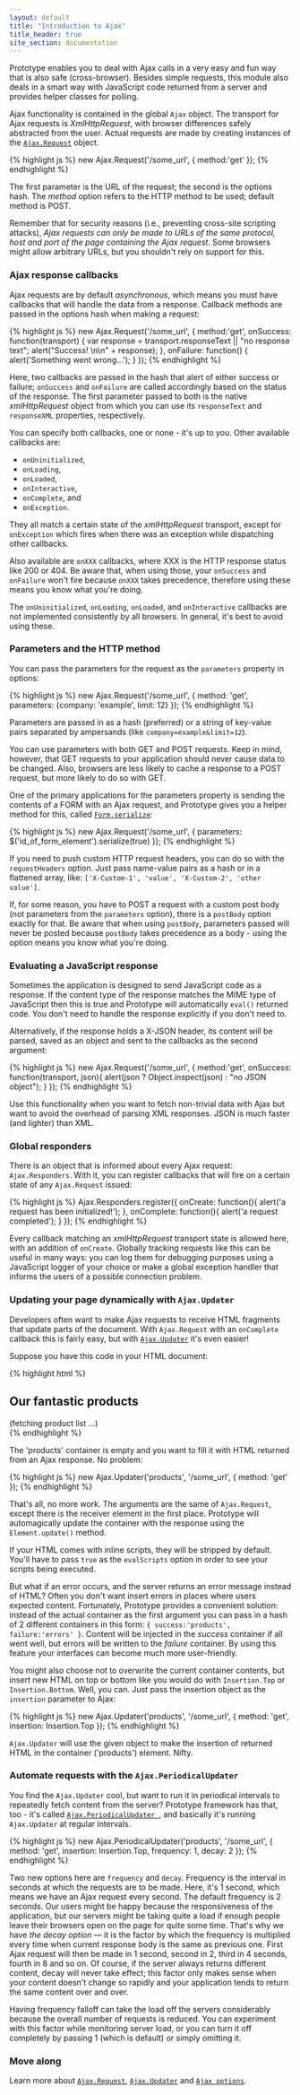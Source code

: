 ```yaml
---
layout: default
title: "Introduction to Ajax"
title_header: true
site_section: documentation
---
```


Prototype enables you to deal with Ajax calls in a very easy and fun way that is also safe (cross-browser). Besides simple requests, this module also deals in a smart way with JavaScript code returned from a server and provides helper classes for polling.

Ajax functionality is contained in the global `Ajax` object. The transport for Ajax requests is _XmlHttpRequest_, with browser differences safely abstracted from the user. Actual requests are made by creating instances of the [`Ajax.Request`](http://api.prototypejs.org/ajax/Ajax/Request/) object.

{% highlight js %}
new Ajax.Request('/some_url', { method:'get' });
{% endhighlight %}

The first parameter is the URL of the request; the second is the options hash. The _method_ option refers to the HTTP method to be used; default method is POST.

<p class="notice">Remember that for security reasons (i.e., preventing cross-site scripting attacks), <em>Ajax requests can only be made to URLs of the same protocol, host and port of the page containing the Ajax request</em>. Some browsers might allow arbitrary URLs, but you shouldn't rely on support for this.</p>

### Ajax response callbacks

Ajax requests are by default _asynchronous_, which means you must have callbacks that will handle the data from a response. Callback methods are passed in the options hash when making a request:

{% highlight js %}
new Ajax.Request('/some_url', {
  method:'get',
  onSuccess: function(transport) {
    var response = transport.responseText || "no response text";
    alert("Success! \n\n" + response);
  },
  onFailure: function() { alert('Something went wrong...'); }
});
{% endhighlight %}

Here, two callbacks are passed in the hash that alert of either success or failure; `onSuccess` and `onFailure` are called accordingly based on the status of the response. The first parameter passed to both is the native _xmlHttpRequest_ object from which you can use its `responseText` and `responseXML` properties, respectively.

You can specify both callbacks, one or none - it's up to you. Other available callbacks are:

* `onUninitialized`,
* `onLoading`,
* `onLoaded`,
* `onInteractive`,
* `onComplete`, and
* `onException`.

They all match a certain state of the _xmlHttpRequest_ transport, except for `onException` which fires when there was an exception while dispatching other callbacks.

Also available are `onXXX` callbacks, where XXX is the HTTP response status like 200 or 404. Be aware that, when using those, your `onSuccess` and `onFailure` won't fire because `onXXX` takes precedence, therefore using these means you know what you're doing.

<p class="notice">The <code>onUninitialized</code>, <code>onLoading</code>, <code>onLoaded</code>, and <code>onInteractive</code> callbacks are not implemented consistently by all browsers. In general, it's best to avoid using these.</p>


### Parameters and the HTTP method

You can pass the parameters for the request as the `parameters` property in options:

{% highlight js %}
new Ajax.Request('/some_url', {
  method: 'get',
  parameters: {company: 'example', limit: 12}
});
{% endhighlight %}

Parameters are passed in as a hash (preferred) or a string of key-value pairs separated by ampersands (like `company=example&limit=12`).

You can use parameters with both GET and POST requests. Keep in mind, however, that GET requests to your application should never cause data to be changed. Also, browsers are less likely to cache a response to a POST request, but more likely to do so with GET.

One of the primary applications for the parameters property is sending the contents of a FORM with an Ajax request, and Prototype gives you a helper method for this, called [`Form.serialize`](http://api.prototypejs.org/dom/Form/serialize/):

{% highlight js %}
new Ajax.Request('/some_url', {
  parameters: $('id_of_form_element').serialize(true)
});
{% endhighlight %}

If you need to push custom HTTP request headers, you can do so with the `requestHeaders` option. Just pass name-value pairs as a hash or in a flattened array, like: `['X-Custom-1', 'value', 'X-Custom-2', 'other value']`.

If, for some reason, you have to POST a request with a custom post body (not parameters from the `parameters` option), there is a `postBody` option exactly for that. Be aware that when using `postBody`, parameters passed will never be posted because `postBody` takes precedence as a body - using the option means you know what you're doing.


### Evaluating a JavaScript response

Sometimes the application is designed to send JavaScript code as a response. If the content type of the response matches the MIME type of JavaScript then this is true and Prototype will automatically `eval()` returned code. You don't need to handle the response explicitly if you don't need to.

Alternatively, if the response holds a X-JSON header, its content will be parsed, saved as an object and sent to the callbacks as the second argument:

{% highlight js %}
new Ajax.Request('/some_url', {
  method:'get',
  onSuccess: function(transport, json){
    alert(json ? Object.inspect(json) : "no JSON object");
  }
});
{% endhighlight %}

Use this functionality when you want to fetch non-trivial data with Ajax but want to avoid the overhead of parsing XML responses. JSON is much faster (and lighter) than XML.


### Global responders

There is an object that is informed about every Ajax request: `Ajax.Responders`. With it, you can register callbacks that will fire on a certain state of any `Ajax.Request` issued:

{% highlight js %}
Ajax.Responders.register({
  onCreate: function(){
    alert('a request has been initialized!');
  }, 
  onComplete: function(){
    alert('a request completed');
  }
});
{% endhighlight %}

Every callback matching an _xmlHttpRequest_ transport state is allowed here, with an addition of `onCreate`. Globally tracking requests like this can be useful in many ways: you can log them for debugging purposes using a JavaScript logger of your choice or make a global exception handler that informs the users of a possible connection problem.


### Updating your page dynamically with `Ajax.Updater`

Developers often want to make Ajax requests to receive HTML fragments that update parts of the document. With `Ajax.Request` with an `onComplete` callback this is fairly easy, but with [`Ajax.Updater`](http://api.prototypejs.org/ajax/Ajax/Updater/) it's even easier!

Suppose you have this code in your HTML document:

{% highlight html %}
<h2>Our fantastic products</h2>
<div id="products">(fetching product list ...)</div>
{% endhighlight %}

The 'products' container is empty and you want to fill it with HTML returned
from an Ajax response. No problem:

{% highlight js %}
new Ajax.Updater('products', '/some_url', { method: 'get' });
{% endhighlight %}

That's all, no more work. The arguments are the same of `Ajax.Request`, except there is the receiver element in the first place. Prototype will automagically update the container with the response using the `Element.update()` method.

If your HTML comes with inline scripts, they will be stripped by default. You'll have to pass `true` as the `evalScripts` option in order to see your scripts being executed.

But what if an error occurs, and the server returns an error message instead of HTML? Often you don't want insert errors in places where users expected content. Fortunately, Prototype provides a convenient solution: instead of the actual container as the first argument you can pass in a hash of 2 different containers in this form: `{ success:'products', failure:'errors' }`. Content will be injected in the _success_ container if all went well, but errors will be written to the _failure_ container. By using this feature your interfaces can become much more user-friendly.

You might also choose not to overwrite the current container contents, but insert new HTML on top or bottom like you would do with `Insertion.Top` or `Insertion.Bottom`. Well, you can. Just pass the insertion object as the `insertion` parameter to Ajax:

{% highlight js %}
new Ajax.Updater('products', '/some_url', {
  method: 'get',
  insertion: Insertion.Top
});
{% endhighlight %}

`Ajax.Updater` will use the given object to make the insertion of returned
HTML in the container ('products') element. Nifty.


### Automate requests with the `Ajax.PeriodicalUpdater`

You find the `Ajax.Updater` cool, but want to run it in periodical intervals
to repeatedly fetch content from the server? Prototype framework has that,
too - it's called [`Ajax.PeriodicalUpdater `](http://api.prototypejs.org/ajax/Ajax/PeriodicalUpdater/), and basically it's running
`Ajax.Updater` at regular intervals.

{% highlight js %}
new Ajax.PeriodicalUpdater('products', '/some_url', {
  method: 'get',
  insertion: Insertion.Top,
  frequency: 1,
  decay: 2
});
{% endhighlight %}

Two new options here are `frequency` and `decay`. Frequency is the interval in seconds at which the requests are to be made. Here, it's 1 second, which means we have an Ajax request every second. The default frequency is 2 seconds. Our users might be happy because the responsiveness of the application, but our servers might be taking quite a load if enough people leave their browsers open on the page for quite some time. That's why we have *the decay option* — it is the factor by which the frequency is multiplied every time when current response body is the same as previous one. First Ajax request will then be made in 1 second, second in 2, third in 4 seconds, fourth in 8 and so on. Of course, if the server always returns different content, decay will never take effect; this factor only makes sense when your content doesn't change so rapidly and your application tends to return the same content over and over.

Having frequency falloff can take the load off the servers considerably because the overall number of requests is reduced. You can experiment with this factor while monitoring server load, or you can turn it off completely by passing 1 (which is default) or simply omitting it.


### Move along

Learn more about [`Ajax.Request`](http://api.prototypejs.org/ajax/Ajax/Request/), [`Ajax.Updater`](http://api.prototypejs.org/ajax/Ajax/Updater/) and [`Ajax options`](http://api.prototypejs.org/ajax/).

